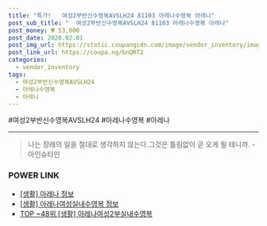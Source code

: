 ```yaml
--- 
title: "특가!   여성2부반신수영복AVSLH24 81103 아레나수영복 아레나" 
post_sub_title: "  여성2부반신수영복AVSLH24 81103 아레나수영복 아레나" 
post_money: ₩ 53,000 
post_date: 2020.02.01 
post_img_url: https://static.coupangcdn.com/image/vendor_inventory/images/2019/03/22/19/5/4feb5ddf-5438-4d47-af30-444f7d4de247.png 
post_link_url: https://coupa.ng/bnQRT2 
categories: 
  - vendor_inventory 
tags: 
  - 여성2부반신수영복AVSLH24 
  - 아레나수영복 
  - 아레나 
--- 
```

  #여성2부반신수영복AVSLH24 #아레나수영복 #아레나 
<hr> 

> 나는 장래의 일을 절대로 생각하지 않는다.그것은 틀림없이 곧 오게 될 테니까. -아인슈타인 


### POWER LINK

* <a href="https://blog.naver.com/santokki14/221775528921" target="_blank"> [생활] 아레나 정보 </a>
* <a href="https://blog.naver.com/sakai111/221765465901" target="_blank"> [생활] 아레나여성실내수영복 정보 </a>
* <a href="https://blog.naver.com/an0733/221792041146" target="_blank"> TOP ~48위 [생활] 아레나여성2부실내수영복</a>
